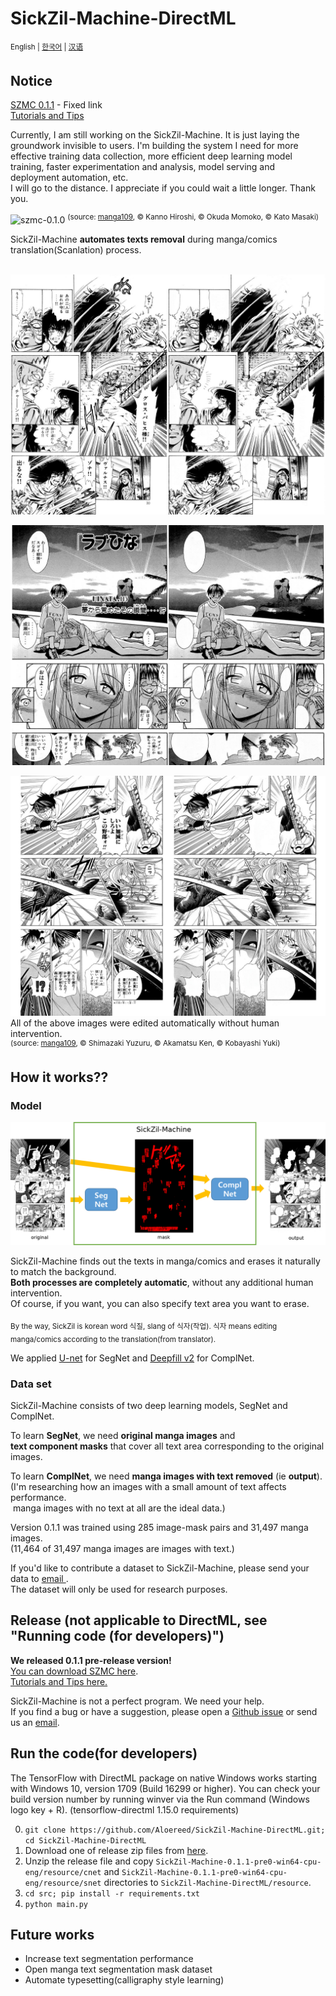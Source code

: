 SickZil-Machine-DirectML
===============
<sup>English | [한국어](README.ko_kr.md) | [汉语](README.zh.md)</sup>

Notice
------
[SZMC 0.1.1](https://github.com/KUR-creative/SickZil-Machine/releases) - Fixed link \
[Tutorials and Tips](https://github.com/KUR-creative/SickZil-Machine/blob/master/doc/tips/tips-0.1.1-eng.md)

Currently, I am still working on the SickZil-Machine. It is just laying the groundwork invisible to users. I'm building the system I need for more effective training data collection, more efficient deep learning model training, faster experimentation and analysis, model serving and deployment automation, etc. \
I will go to the distance. I appreciate if you could wait a little longer. Thank you.

![szmc-0.1.0](doc/szmc-0.1.0.gif)
<sup>(source: [manga109](http://www.manga109.org), © Kanno Hiroshi, © Okuda Momoko, © Kato Masaki)</sup>

SickZil-Machine **automates texts removal** during manga/comics translation(Scanlation) process.
</br></br>
  
![SeisinkiVulnus_028](doc/1.jpg)

![LoveHina_vol14_003](doc/2.jpg)

![AkkeraKanjinchou_031](doc/3.jpg)
All of the above images were edited automatically without human intervention.\
<sup>(source: [manga109](http://www.manga109.org), © Shimazaki Yuzuru, © Akamatsu Ken, © Kobayashi Yuki)</sup>

How it works??
-----
### Model
![szmc-structure-eng](doc/szmc-structure-eng.png)

SickZil-Machine finds out the texts in manga/comics and erases it naturally to match the background.\
**Both processes are completely automatic**, without any additional human intervention.\
Of course, if you want, you can also specify text area you want to erase.

<sub>By the way, SickZil is korean word 식질, slang of 식자(작업).
식자 means editing manga/comics according to the translation(from translator).</sub>

We applied [U-net](https://arxiv.org/abs/1505.04597) for SegNet and [Deepfill v2](http://jiahuiyu.com/deepfill2/) for ComplNet.

### Data set
SickZil-Machine consists of two deep learning models, SegNet and ComplNet.

To learn **SegNet**, we need **original manga images** and \
**text component masks** that cover all text area corresponding to the original images.

To learn **ComplNet**, we need **manga images with text removed** (ie **output**). \
(I'm researching how an images with a small amount of text affects performance. \
 manga images with no text at all are the ideal data.) 

Version 0.1.1 was trained using 285 image-mask pairs and 31,497 manga images. \
(11,464 of 31,497 manga images are images with text.)

If you'd like to contribute a dataset to SickZil-Machine, please send your data to <a href="mailto:kur.creative.org@gmail.com"> email </a>. \
The dataset will only be used for research purposes.

Release (not applicable to DirectML, see "Running code (for developers)")
-----
**We released 0.1.1 pre-release version!** \
[You can download SZMC here](https://github.com/KUR-creative/SickZil-Machine/releases). \
[Tutorials and Tips here.](https://github.com/KUR-creative/SickZil-Machine/blob/master/doc/tips/tips-0.1.1-eng.md)

SickZil-Machine is not a perfect program. We need your help. \
If you find a bug or have a suggestion, please open a [Github issue](https://github.com/KUR-creative/SickZil-Machine/issues) or send us an <a href="mailto:kur.creative.org@gmail.com">email</a>.

Run the code(for developers)
----

The TensorFlow with DirectML package on native Windows works starting with Windows 10, version 1709 (Build 16299 or higher). You can check your build version number by running winver via the Run command (Windows logo key + R). (tensorflow-directml 1.15.0 requirements)

0. `git clone https://github.com/Aloereed/SickZil-Machine-DirectML.git; cd SickZil-Machine-DirectML`
1. Download one of release zip files from [here](https://github.com/KUR-creative/SickZil-Machine/releases).
2. Unzip the release file and copy `SickZil-Machine-0.1.1-pre0-win64-cpu-eng/resource/cnet` and `SickZil-Machine-0.1.1-pre0-win64-cpu-eng/resource/snet` directories to `SickZil-Machine-DirectML/resource`.
3. `cd src; pip install -r requirements.txt`
4. `python main.py`

Future works
-----
- Increase text segmentation performance
- Open manga text segmentation mask dataset
- Automate typesetting(calligraphy style learning)

</br>
</br>
</br>
